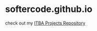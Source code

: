 # softercode.github.io

check out my 
[ITBA Projects Repository](https://github.com/SofterCode/ITBAProjects)
